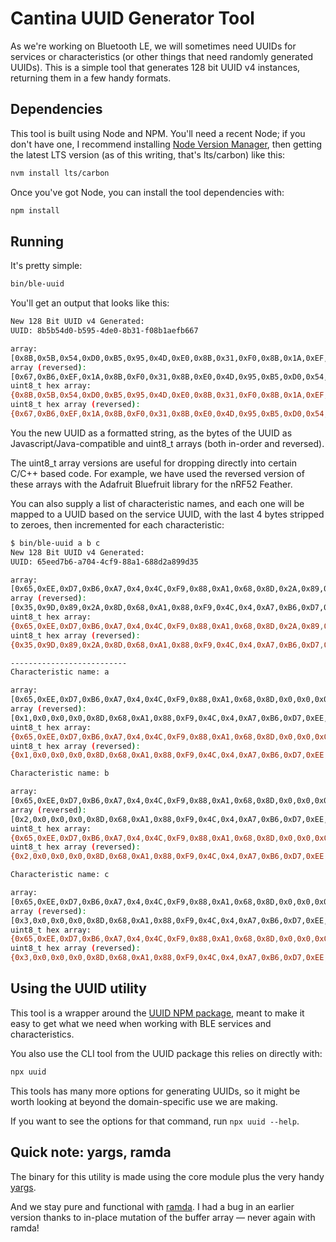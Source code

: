 # Cantina UUID Generator Tool

As we're working on Bluetooth LE, we will sometimes need UUIDs for services or characteristics (or other things that need randomly generated UUIDs). This is a simple tool that generates 128 bit UUID v4 instances, returning them in a few handy formats.

## Dependencies

This tool is built using Node and NPM. You'll need a recent Node; if you don't have one, I recommend installing [Node Version Manager](https://github.com/creationix/nvm), then getting the latest LTS version (as of this writing, that's lts/carbon) like this:

```sh
nvm install lts/carbon
```

Once you've got Node, you can install the tool dependencies with:

```sh
npm install
```

## Running

It's pretty simple:

```sh
bin/ble-uuid
```

You'll get an output that looks like this:

```sh
New 128 Bit UUID v4 Generated:
UUID: 8b5b54d0-b595-4de0-8b31-f08b1aefb667

array:
[0x8B,0x5B,0x54,0xD0,0xB5,0x95,0x4D,0xE0,0x8B,0x31,0xF0,0x8B,0x1A,0xEF,0xB6,0x67]
array (reversed):
[0x67,0xB6,0xEF,0x1A,0x8B,0xF0,0x31,0x8B,0xE0,0x4D,0x95,0xB5,0xD0,0x54,0x5B,0x8B]
uint8_t hex array:
{0x8B,0x5B,0x54,0xD0,0xB5,0x95,0x4D,0xE0,0x8B,0x31,0xF0,0x8B,0x1A,0xEF,0xB6,0x67}
uint8_t hex array (reversed):
{0x67,0xB6,0xEF,0x1A,0x8B,0xF0,0x31,0x8B,0xE0,0x4D,0x95,0xB5,0xD0,0x54,0x5B,0x8B}
```

You the new UUID as a formatted string, as the bytes of the UUID as Javascript/Java-compatible and uint8_t arrays (both in-order and reversed).

The uint8_t array versions are useful for dropping directly into certain C/C++ based code. For example, we have used the reversed version of these arrays with the Adafruit Bluefruit library for the nRF52 Feather.

You can also supply a list of characteristic names, and each one will be mapped to a UUID based on the service UUID, with the last 4 bytes stripped to zeroes, then incremented for each characteristic:

```sh
$ bin/ble-uuid a b c
New 128 Bit UUID v4 Generated:
UUID: 65eed7b6-a704-4cf9-88a1-688d2a899d35

array:
[0x65,0xEE,0xD7,0xB6,0xA7,0x4,0x4C,0xF9,0x88,0xA1,0x68,0x8D,0x2A,0x89,0x9D,0x35]
array (reversed):
[0x35,0x9D,0x89,0x2A,0x8D,0x68,0xA1,0x88,0xF9,0x4C,0x4,0xA7,0xB6,0xD7,0xEE,0x65]
uint8_t hex array:
{0x65,0xEE,0xD7,0xB6,0xA7,0x4,0x4C,0xF9,0x88,0xA1,0x68,0x8D,0x2A,0x89,0x9D,0x35}
uint8_t hex array (reversed):
{0x35,0x9D,0x89,0x2A,0x8D,0x68,0xA1,0x88,0xF9,0x4C,0x4,0xA7,0xB6,0xD7,0xEE,0x65}

--------------------------
Characteristic name: a

array:
[0x65,0xEE,0xD7,0xB6,0xA7,0x4,0x4C,0xF9,0x88,0xA1,0x68,0x8D,0x0,0x0,0x0,0x1]
array (reversed):
[0x1,0x0,0x0,0x0,0x8D,0x68,0xA1,0x88,0xF9,0x4C,0x4,0xA7,0xB6,0xD7,0xEE,0x65]
uint8_t hex array:
{0x65,0xEE,0xD7,0xB6,0xA7,0x4,0x4C,0xF9,0x88,0xA1,0x68,0x8D,0x0,0x0,0x0,0x1}
uint8_t hex array (reversed):
{0x1,0x0,0x0,0x0,0x8D,0x68,0xA1,0x88,0xF9,0x4C,0x4,0xA7,0xB6,0xD7,0xEE,0x65}

Characteristic name: b

array:
[0x65,0xEE,0xD7,0xB6,0xA7,0x4,0x4C,0xF9,0x88,0xA1,0x68,0x8D,0x0,0x0,0x0,0x2]
array (reversed):
[0x2,0x0,0x0,0x0,0x8D,0x68,0xA1,0x88,0xF9,0x4C,0x4,0xA7,0xB6,0xD7,0xEE,0x65]
uint8_t hex array:
{0x65,0xEE,0xD7,0xB6,0xA7,0x4,0x4C,0xF9,0x88,0xA1,0x68,0x8D,0x0,0x0,0x0,0x2}
uint8_t hex array (reversed):
{0x2,0x0,0x0,0x0,0x8D,0x68,0xA1,0x88,0xF9,0x4C,0x4,0xA7,0xB6,0xD7,0xEE,0x65}

Characteristic name: c

array:
[0x65,0xEE,0xD7,0xB6,0xA7,0x4,0x4C,0xF9,0x88,0xA1,0x68,0x8D,0x0,0x0,0x0,0x3]
array (reversed):
[0x3,0x0,0x0,0x0,0x8D,0x68,0xA1,0x88,0xF9,0x4C,0x4,0xA7,0xB6,0xD7,0xEE,0x65]
uint8_t hex array:
{0x65,0xEE,0xD7,0xB6,0xA7,0x4,0x4C,0xF9,0x88,0xA1,0x68,0x8D,0x0,0x0,0x0,0x3}
uint8_t hex array (reversed):
{0x3,0x0,0x0,0x0,0x8D,0x68,0xA1,0x88,0xF9,0x4C,0x4,0xA7,0xB6,0xD7,0xEE,0x65}
```

## Using the UUID utility

This tool is a wrapper around the [UUID NPM package](https://www.npmjs.com/package/uuid), meant to make it easy to get what we need when working with BLE services and characteristics.

You also use the CLI tool from the UUID package this relies on directly with:

```sh
npx uuid
```

This tools has many more options for generating UUIDs, so it might be worth looking at beyond the domain-specific use we are making.

If you want to see the options for that command, run `npx uuid --help`.

## Quick note: yargs, ramda

The binary for this utility is made using the core module plus the very handy [yargs](http://yargs.js.org/).

And we stay pure and functional with [ramda](https://ramdajs.com). I had a bug in an earlier version thanks to in-place mutation of the buffer array — never again with ramda!
